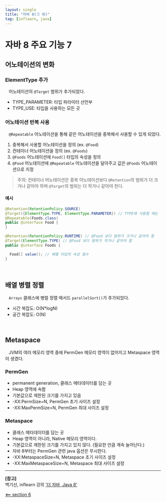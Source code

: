 ```yaml
---
layout: single
title: "자바 8(그 외)"
tag: [inflearn, java]
---
```


# 자바 8 주요 기능 7

## 어노테이션의 변화

### ElementType 추가
&nbsp;&nbsp; 어노테이션의 `@Target` 범위가 추가되었다.
- TYPE_PARAMETER: 타입 파라미터 선언부
- TYPE_USE: 타입을 사용하는 모든 곳

### 어노테이션 반복 사용
&nbsp;&nbsp; `@Repeatable` 어노테이션을 통해 같은 어노테이션을 중복해서 사용할 수 있게 되었다.

1. 중복해서 사용할 어노테이션을 정의 (ex. `@Food`)
2. 컨테이너 어노테이션을 정의 (ex. `@Foods`)
3. `@Foods` 어노테이션에 `Food[]` 타입의 속성을 정의
4. `@Food` 어노테이션에 `@Repeatable` 어노테이션을 달아주고 값은 `@Foods` 어노테이션으로 지정
> 주의: 컨테이너 어노테이션은 중복 어노테이션보다 `@Retention`의 범위가 더 크거나 같아야 하며 `@Target`의 범위는 더 작거나 같아야 한다.

#### 예시
```java
@Retention(RetentionPolicy.SOURCE)
@Target({ElementType.TYPE, ElementType.PARAMETER}) // TYPE에 사용할 때는 반복 가능하나, PARAMETER에 사용할 때는 반복 불가
@Repeatable(Foods.class)
public @interface Food {
}

@Retention(RetentionPolicy.RUNTIME) // @Food 보다 범위가 크거나 같아야 함
@Target(ElementType.TYPE) // @Food 보다 범위가 작거나 같아야 함
public @interface Foods {

  Food[] value(); // 배열 타입의 속성 필수
}
```

<br>

## 배열 병렬 정렬

&nbsp;&nbsp; `Arrays` 클래스에 병럴 정렬 메서드 `parallelSort()`가 추가되었다.

- 시간 복잡도: O(N*logN)
- 공간 복잡도: O(N)

<br>

## Metaspace

&nbsp;&nbsp; JVM의 여러 메모리 영역 중에 PermGen 메모리 영역이 없어지고 Metaspace 영역이 생겼다.

### PermGen
- permanent generation, 클래스 메타데이터를 담는 곳
- Heap 영역에 속함
- 기본값으로 제한된 크기를 가지고 있음
- -XX:PermSize=N, PermGen 초기 사이즈 설정
- -XX:MaxPermSize=N, PermGen 최대 사이즈 설정

### Metaspace
- 클래스 메타데이터를 담는 곳
- Heap 영역이 아니라, Native 메모리 영역이다.
- 기본값으로 제한된 크기를 가지고 있지 않다. (필요한 만큼 계속 늘어난다.)
- 자바 8부터는 PermGen 관련 java 옵션은 무시한다.
- -XX:MetaspaceSize=N, Metaspace 초기 사이즈 설정
- -XX:MaxMetaspaceSize=N, Metaspace 최대 사이즈 설정

___

**[참고]**  
백기선, inflearn 강의 ['더 자바, Java 8'](https://www.inflearn.com/course/the-java-java8/dashboard)  

[<== section 6](/the-java-8-section-6)